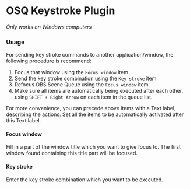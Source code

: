 # OSQ Keystroke Plugin

_Only works on Windows computers_

### Usage

For sending key stroke commands to another application/window, the following procedure is recommend:

1. Focus that window using the `Focus window` item
1. Send the key stroke combination using the `Key stroke` item
1. Refocus OBS Scene Queue using the `Focus window` item
1. Make sure all items are automatically being executed after each other, using `SHIFT + Right Arrow` on each item in the queue list. 

For more convenience, you can precede above items with a Text label, describing the actions. Set all the items to be automatically activated after this Text label.  

#### Focus window

Fill in a part of the window title which you want to give focus to. The first window found containing this title part will be focused. 

#### Key stroke

Enter the key stroke combination which you want to be executed.  
